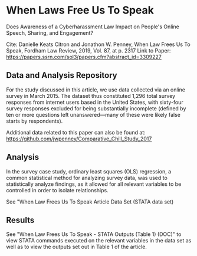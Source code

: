# When Laws Free Us To Speak 

Does Awareness of a Cyberharassment Law Impact on People's Online Speech, Sharing, and Engagement?

Cite: Danielle Keats Citron and Jonathon W. Penney, When Law Frees Us To Speak, Fordham Law Review, 2019, Vol. 87, at p. 2317
Link to Paper: https://papers.ssrn.com/sol3/papers.cfm?abstract_id=3309227

## Data and Analysis Repository 

For the study discussed in this article, we use data collected via an online survey in March 2015. The dataset thus constituted 1,296 total survey responses from internet users based in the United States, with sixty-four survey responses excluded for being substantially incomplete (defined by ten or more questions left unanswered—many of these were likely false starts by respondents). 

Additional data related to this paper can also be found at: https://github.com/jwpenney/Comparative_Chill_Study_2017

## Analysis
In the survey case study, ordinary least squares (OLS) regression, a common statistical method for analyzing survey data, was used to statistically analyze findings, as it allowed for all relevant variables to be controlled in order to isolate relationships. 

See "When Law Frees Us To Speak Article Data Set (STATA data set) 

## Results
See "When Law Frees Us To Speak - STATA Outputs (Table 1) (DOC)" to view STATA commands executed on the relevant variables in the data set as well as to view the outputs set out in Table 1 of the article.

